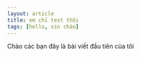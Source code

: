 ```yaml
---
layout: article
title: em chỉ test thôi
tags: [hello, xin chào]
---
```

Chào các bạn đây là bài viết đầu tiên của tôi
